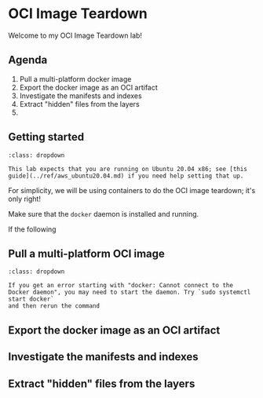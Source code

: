 # OCI Image Teardown

Welcome to my OCI Image Teardown lab!

## Agenda

1. Pull a multi-platform docker image
1. Export the docker image as an OCI artifact
1. Investigate the manifests and indexes
1. Extract "hidden" files from the layers
1.

## Getting started

```{note}
:class: dropdown

This lab expects that you are running on Ubuntu 20.04 x86; see [this guide](../ref/aws_ubuntu20.04.md) if you need help setting that up.
```

For simplicity, we will be using containers to do the OCI image teardown; it's only right!

Make sure that the `docker` daemon is installed and running.

If the following

## Pull a multi-platform OCI image

```{tip}
:class: dropdown

If you get an error starting with "docker: Cannot connect to the Docker daemon", you may need to start the daemon. Try `sudo systemctl start docker`
and then rerun the command
```


## Export the docker image as an OCI artifact

## Investigate the manifests and indexes

## Extract "hidden" files from the layers

##
